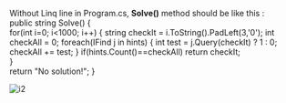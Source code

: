 Without Linq line in Program.cs, **Solve()** method should be like this :<br>
    public string Solve()
    {			
	for(int i=0; i<1000; i++)
	{
		string checkIt = i.ToString().PadLeft(3,'0');
		int checkAll = 0;
		foreach(IFind j in hints)
		{
			int test = j.Query(checkIt) ? 1 : 0;
			checkAll += test;
		}
		if(hints.Count()==checkAll) return checkIt;				
	}			
	return "No solution!";
    }


![i2](https://github.com/erolcum/Csharp-Challenges/assets/110387801/3c5b1ab8-4bba-416d-b7c6-712391845b8c)

